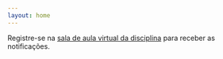```yaml
---
layout: home
---
```


Registre-se na [sala de aula virtual da disciplina]() para receber as notificações.


